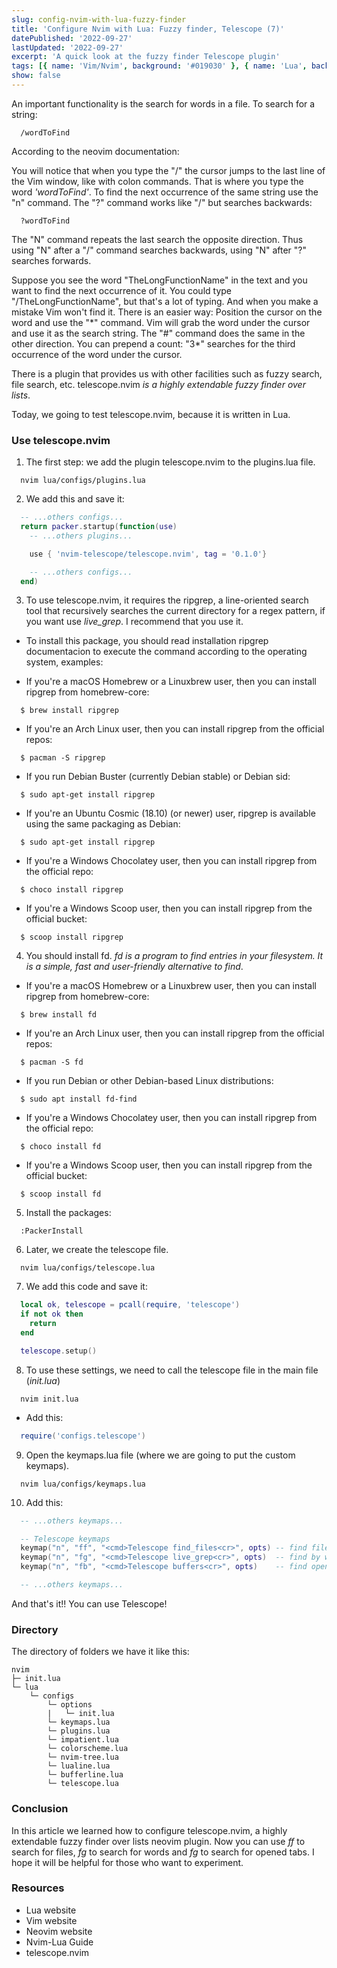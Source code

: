 ```yaml
---
slug: config-nvim-with-lua-fuzzy-finder
title: 'Configure Nvim with Lua: Fuzzy finder, Telescope (7)'
datePublished: '2022-09-27'
lastUpdated: '2022-09-27'
excerpt: 'A quick look at the fuzzy finder Telescope plugin'
tags: [{ name: 'Vim/Nvim', background: '#019030' }, { name: 'Lua', background: '#000080' }]
show: false
---
```


<script>
  import GenericLink from '$lib/components/Link/GenericLink.svelte';
</script>

An important functionality is the search for words in a file. To search for a string:

```vim
  /wordToFind
```

According to the <GenericLink ariaLabel="neovim doc" href="https://neovim.io/doc/user/usr_03.html#03.8" target="_blank">neovim documentation</GenericLink>:

You will notice that when you type the "/" the cursor jumps to the last line of the Vim window, like with colon commands. That is where you type the word _'wordToFind'_. To find the next occurrence of the same string use the "n" command. The "?" command works like "/" but searches backwards:

```vim
  ?wordToFind
```

The "N" command repeats the last search the opposite direction. Thus using "N" after a "/" command searches backwards, using "N" after "?" searches forwards.

Suppose you see the word "TheLongFunctionName" in the text and you want to find the next occurrence of it. You could type "/TheLongFunctionName", but that's a lot of typing. And when you make a mistake Vim won't find it. There is an easier way: Position the cursor on the word and use the "\*" command. Vim will grab the word under the cursor and use it as the search
string. The "#" command does the same in the other direction. You can prepend a count: "3\*" searches for the third occurrence of the word under the cursor.

There is a plugin that provides us with other facilities such as fuzzy search, file search, etc. <GenericLink ariaLabel="telescope.nvim" href="https://github.com/nvim-telescope/telescope.nvim" target="_blank">telescope.nvim</GenericLink> _is a highly extendable fuzzy finder over lists_.

Today, we going to test <GenericLink ariaLabel="telescope.nvim" href="https://github.com/nvim-telescope/telescope.nvim" target="_blank">telescope.nvim</GenericLink>, because it is written in <GenericLink ariaLabel="Read about Lua" href="https://www.lua.org/" target="_blank">Lua</GenericLink>.

### Use telescope.nvim

1. The first step: we add the plugin <GenericLink ariaLabel="telescope.nvim" href="https://github.com/nvim-telescope/telescope.nvim" target="_blank">telescope.nvim</GenericLink> to the plugins.lua file.

```shell
  nvim lua/configs/plugins.lua
```

2. We add this and save it:

```lua
  -- ...others configs...
  return packer.startup(function(use)
    -- ...others plugins...

    use { 'nvim-telescope/telescope.nvim', tag = '0.1.0'}

    -- ...others configs...
  end)
```

3. To use <GenericLink ariaLabel="telescope.nvim" href="https://github.com/nvim-telescope/telescope.nvim" target="_blank">telescope.nvim</GenericLink>, it requires the <GenericLink ariaLabel="ripgrep" href="https://github.com/BurntSushi/ripgrep" target="_blank">ripgrep</GenericLink>, a line-oriented search tool that recursively searches the current directory for a regex pattern, if you want use _live_grep_. I recommend that you use it.

- To install this package, you should read <GenericLink ariaLabel="telescope.nvim" href="https://github.com/BurntSushi/ripgrep#installation" target="_blank">installation ripgrep documentacion</GenericLink> to execute the command according to the operating system, examples:

- If you're a macOS Homebrew or a Linuxbrew user, then you can install ripgrep from homebrew-core:

```shell
  $ brew install ripgrep
```

- If you're an Arch Linux user, then you can install ripgrep from the official repos:

```shell
  $ pacman -S ripgrep
```

- If you run Debian Buster (currently Debian stable) or Debian sid:

```shell
  $ sudo apt-get install ripgrep
```

- If you're an Ubuntu Cosmic (18.10) (or newer) user, ripgrep is available using the same packaging as Debian:

```shell
  $ sudo apt-get install ripgrep
```

- If you're a Windows Chocolatey user, then you can install ripgrep from the official repo:

```shell
  $ choco install ripgrep
```

- If you're a Windows Scoop user, then you can install ripgrep from the official bucket:

```shell
  $ scoop install ripgrep
```

4. You should install <GenericLink ariaLabel="fd" href="https://github.com/sharkdp/fd" target="_blank">fd</GenericLink>. _fd is a program to find entries in your filesystem. It is a simple, fast and user-friendly alternative to find_.

- If you're a macOS Homebrew or a Linuxbrew user, then you can install ripgrep from homebrew-core:

```shell
  $ brew install fd
```

- If you're an Arch Linux user, then you can install ripgrep from the official repos:

```shell
  $ pacman -S fd
```

- If you run Debian or other Debian-based Linux distributions:

```shell
  $ sudo apt install fd-find
```

- If you're a Windows Chocolatey user, then you can install ripgrep from the official repo:

```shell
  $ choco install fd
```

- If you're a Windows Scoop user, then you can install ripgrep from the official bucket:

```shell
  $ scoop install fd
```

5. Install the packages:

```shell
  :PackerInstall
```

6. Later, we create the telescope file.

```shell
  nvim lua/configs/telescope.lua
```

7. We add this code and save it:

```lua
  local ok, telescope = pcall(require, 'telescope')
  if not ok then
    return
  end

  telescope.setup()
```

8. To use these settings, we need to call the telescope file in the main file (_init.lua_)

```shell
  nvim init.lua
```

- Add this:

```lua
  require('configs.telescope')
```

9. Open the keymaps.lua file (where we are going to put the custom keymaps).

```shell
  nvim lua/configs/keymaps.lua
```

10. Add this:

```lua
  -- ...others keymaps...

  -- Telescope keymaps
  keymap("n", "ff", "<cmd>Telescope find_files<cr>", opts) -- find files
  keymap("n", "fg", "<cmd>Telescope live_grep<cr>", opts)  -- find by words
  keymap("n", "fb", "<cmd>Telescope buffers<cr>", opts)    -- find opened buffers (tabs)

  -- ...others keymaps...
```

And that's it!! You can use Telescope!

### Directory

The directory of folders we have it like this:

```
nvim
├─ init.lua
└─ lua
    └─ configs
        └─ options
        |   └─ init.lua
        └─ keymaps.lua
        └─ plugins.lua
        └─ impatient.lua
        └─ colorscheme.lua
        └─ nvim-tree.lua
        └─ lualine.lua
        └─ bufferline.lua
        └─ telescope.lua
```

### Conclusion

In this article we learned how to configure <GenericLink ariaLabel="telescope.nvim" href="https://github.com/nvim-telescope/telescope.nvim" target="_blank">telescope.nvim</GenericLink>, a highly extendable fuzzy finder over lists neovim plugin. Now you can use _ff_ to search for files, _fg_ to search for words and _fg_ to search for opened tabs. I hope it will be helpful for those who want to experiment.

### Resources

- <GenericLink ariaLabel="Read about Lua" href="https://www.lua.org/" target="_blank">Lua website</GenericLink>
- <GenericLink ariaLabel="Read about Vim" href="https://www.vim.org/" target="_blank">Vim website</GenericLink>
- <GenericLink ariaLabel="Read about Neovim" href="https://neovim.io/" target="_blank">Neovim website</GenericLink>
- <GenericLink ariaLabel="Read about Neovim-Lua" href="https://github.com/nanotee/nvim-lua-guide" target="_blank">Nvim-Lua Guide</GenericLink>
- <GenericLink ariaLabel="telescope.nvim" href="https://github.com/nvim-telescope/telescope.nvim" target="_blank">telescope.nvim</GenericLink>
